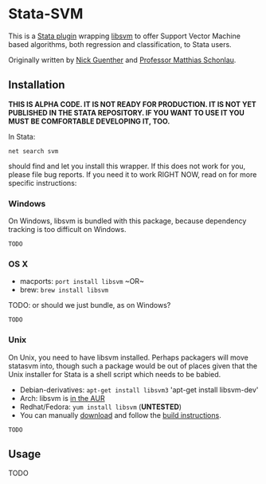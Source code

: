 Stata-SVM
=========

This is a [Stata plugin](http://www.stata.com/plugins) wrapping [libsvm](http://www.csie.ntu.edu.tw/~cjlin/libsvm/)
to offer Support Vector Machine based algorithms, both regression and classification, to Stata users.

Originally written by [Nick Guenther](http://github.com/kousu) and [Professor Matthias Schonlau](http://www.schonlau.net).

Installation
------------

**THIS IS ALPHA CODE. IT IS NOT READY FOR PRODUCTION.
IT IS NOT YET PUBLISHED IN THE STATA REPOSITORY.
IF YOU WANT TO USE IT YOU MUST BE COMFORTABLE DEVELOPING IT, TOO.**

In Stata:
```
net search svm
```
should find and let you install this wrapper. If this does not work for you, please file bug reports. If you need it to work RIGHT NOW, read on for more specific instructions:


### Windows

On Windows, libsvm is bundled with this package, because dependency tracking is too difficult on Windows.
```
TODO
```

### OS X

* macports: `port install libsvm` ~OR~
* brew: `brew install libsvm`

TODO: or should we just bundle, as on Windows?

```
TODO
```

### Unix

On Unix, you need to have libsvm installed. Perhaps packagers will move statasvm into, though such a package would be out of places given that the Unix installer for Stata is a shell script which needs to be babied.

* Debian-derivatives: `apt-get install libsvm3`  'apt-get install libsvm-dev'
* Arch: libsvm is [in the AUR](https://aur.archlinux.org/packages/libsvm/)
* Redhat/Fedora: `yum install libsvm` (**UNTESTED**)
* You can manually [download](http://www.csie.ntu.edu.tw/~cjlin/cgi-bin/libsvm.cgi?+http://www.csie.ntu.edu.tw/~cjlin/libsvm+tar.gz) and follow the [build instructions](https://github.com/cjlin1/libsvm).

```
TODO
```

Usage
-----

TODO
